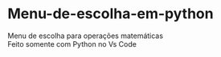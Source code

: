  # Menu-de-escolha-em-python
Menu de escolha para operações matemáticas  
Feito somente com Python no Vs Code
